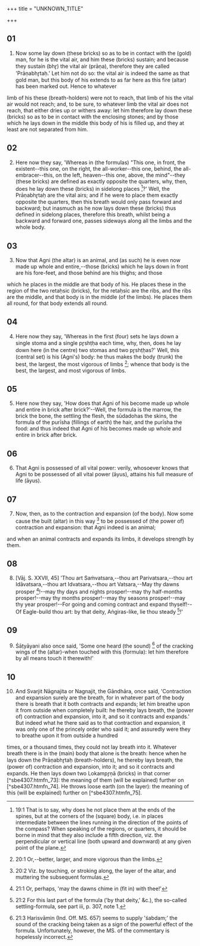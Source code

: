 +++
title = "UNKNOWN_TITLE"

+++


## 01
1. Now some lay down (these bricks) so as to be in contact with the (gold) man, for he is the vital air, and him these (bricks) sustain; and because they sustain (bhr̥) the vital air (prāṇa), therefore they are called 'Prāṇabhr̥taḥ.' Let him not do so: the vital air is indeed the same as that gold man, but this body of his extends to as far here as this fire (altar) has been marked out. Hence to whatever

limb of his these (breath-holders) were not to reach, that limb of his the vital air would not reach; and, to be sure, to whatever limb the vital air does not reach, that either dries up or withers away: let him therefore lay down these (bricks) so as to be in contact with the enclosing stones; and by those which he lays down in the middle this body of his is filled up, and they at least are not separated from him.

## 02
2. Here now they say, 'Whereas in (the formulas) "This one, in front, the existent--this one, on the right, the all-worker--this one, behind, the all-embracer--this, on the left, heaven--this one, above, the mind"--they (these bricks) are defined as exactly opposite the quarters, why, then, does he lay down these (bricks) in sidelong places [^fn_67]?' Well, the Prāṇabhr̥taḥ are the vital airs; and if he were to place them exactly opposite the quarters, then this breath would only pass forward and backward; but inasmuch as he now lays down these (bricks) thus defined in sidelong places, therefore this breath, whilst being a backward and forward one, passes sideways along all the limbs and the whole body.

[^fn_67]: 19:1 That is to say, why does he not place them at the ends of the spines, but at the corners of the (square) body, i.e. in places intermediate between the lines running in the direction of the points of the compass? When speaking of the regions, or quarters, it should be borne in mind that they also include a fifth direction, viz. the perpendicular or vertical line (both upward and downward) at any given point of the plane.

## 03
3. Now that Agni (the altar) is an animal, and (as such) he is even now made up whole and entire,--those (bricks) which he lays down in front are his fore-feet, and those behind are his thighs; and those

which he places in the middle are that body of his. He places these in the region of the two retaḥsic (bricks), for the retaḥsic are the ribs, and the ribs are the middle, and that body is in the middle (of the limbs). He places them all round, for that body extends all round.

## 04
4. Here now they say, 'Whereas in the first (four) sets he lays down a single stoma and a single pr̥shṭḥa each time, why, then, does he lay down here (in the centre) two stomas and two pr̥shṭḥas?' Well, this (central set) is his (Agni's) body: he thus makes the body (trunk) the best, the largest, the most vigorous of limbs [^fn_68]; whence that body is the best, the largest, and most vigorous of limbs.

[^fn_68]: 20:1 Or,--better, larger, and more vigorous than the limbs.

## 05
5. Here now they say, 'How does that Agni of his become made up whole and entire in brick after brick?'--Well, the formula is the marrow, the brick the bone, the settling the flesh, the sūdadohas the skins, the formula of the purīsha (fillings of earth) the hair, and the purīsha the food: and thus indeed that Agni of his becomes made up whole and entire in brick after brick.

## 06
6. That Agni is possessed of all vital power: verily, whosoever knows that Agni to be possessed of all vital power (āyus), attains his full measure of life (āyus).

## 07
7. Now, then, as to the contraction and expansion (of the body). Now some cause the built (altar) in this way [^fn_69] to be possessed of (the power of) contraction and expansion: that Agni indeed is an animal;

[^fn_69]: 20:2 Viz. by touching, or stroking along, the layer of the altar, and muttering the subsequent formulas.

and when an animal contracts and expands its limbs, it develops strength by them.

## 08
8. [Vāj. S. XXVII, 45] 'Thou art Saṁvatsara,--thou art Parivatsara,--thou art Idāvatsara,--thou art Idvatsara,--thou art Vatsara,--May thy dawns prosper [^fn_70]!--may thy days and nights prosper!--may thy half-months prosper!--may thy months prosper!--may thy seasons prosper!--may thy year prosper!--For going and coming contract and expand thyself!--Of Eagle-build thou art: by that deity, Aṅgiras-like, lie thou steady [^fn_71]!'

[^fn_70]: 21:1 Or, perhaps, 'may the dawns chime in (fit in) with thee!'

[^fn_71]: 21:2 For this last part of the formula ('by that deity,' &c.), the so-called settling-formula, see part iii, p. 307, note 1.

## 09
9. Śāṭyāyani also once said, 'Some one heard (the sound) [^fn_72] of the cracking wings of the (altar)-when touched with this (formula): let him therefore by all means touch it therewith!'

[^fn_72]: 21:3 Harisvāmin (Ind. Off. MS. 657) seems to supply 'śabdam;' the sound of the cracking being taken as a sign of the powerful effect of the formula. Unfortunately, however, the MS. of the commentary is hopelessly incorrect.

## 10
10. And Svarjit Nāgnajita or Nagnajit, the Gāndhāra, once said, 'Contraction and expansion surely are the breath, for in whatever part of the body there is breath that it both contracts and expands; let him breathe upon it from outside when completely built: he thereby lays breath, the (power of) contraction and expansion, into it, and so it contracts and expands.' But indeed what he there said as to that contraction and expansion, it was only one of the princely order who said it; and assuredly were they to breathe upon it from outside a hundred

times, or a thousand times, they could not lay breath into it. Whatever breath there is in the (main) body that alone is the breath: hence when he lays down the Prāṇabhr̥taḥ (breath-holders), he thereby lays breath, the (power of) contraction and expansion, into it; and so it contracts and expands. He then lays down two Lokampr̥ṇā (bricks) in that corner [^sbe4307.htmfn_73]: the meaning of them (will be explained) further on [^sbe4307.htmfn_74]. He throws loose earth (on the layer): the meaning of this (will be explained) further on [^sbe4307.htmfn_75].

